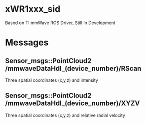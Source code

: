 # xWR1xxx_sid
Based on TI mmWave ROS Driver, Still In Development

# Messages
## Sensor_msgs::PointCloud2 /mmwaveDataHdl_(device_number)/RScan
Three spatial coordinates (x,y,z) and intensity

## Sensor_msgs::PointCloud2 /mmwaveDataHdl_(device_number)/XYZV
Three spatial coordinates (x,y,z) and relative radial velocity
